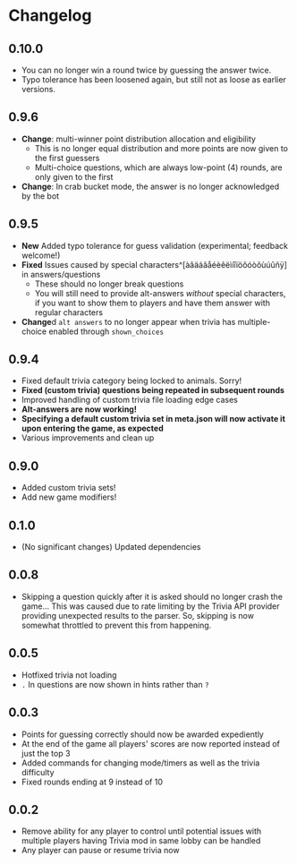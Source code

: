 # Changelog

## 0.10.0

- You can no longer win a round twice by guessing the answer twice.
- Typo tolerance has been loosened again, but still not as loose as earlier versions.

## 0.9.6

- **Change**: multi-winner point distribution allocation and eligibility
  - This is no longer equal distribution and more points are now given to the first guessers
  - Multi-choice questions, which are always low-point (4) rounds, are only given to the first
- **Change**: In crab bucket mode, the answer is no longer acknowledged by the bot

## 0.9.5

- **New** Added typo tolerance for guess validation (experimental; feedback welcome!)
- **Fixed** Issues caused by special characters^[àâäáãåéèêëìíîïöôóòõùúûñÿ] in answers/questions
  - These should no longer break questions
  - You will still need to provide alt-answers _without_ special characters, if you want to show them to players and have them answer with regular characters
- **Change**d `alt answers` to no longer appear when trivia has multiple-choice enabled through `shown_choices`

## 0.9.4

- Fixed default trivia category being locked to animals. Sorry!
- **Fixed (custom trivia) questions being repeated in subsequent rounds**
- Improved handling of custom trivia file loading edge cases
- **Alt-answers are now working!**
- **Specifying a default custom trivia set in meta.json will now activate it upon entering the game, as expected**
- Various improvements and clean up

## 0.9.0

- Added custom trivia sets!
- Add new game modifiers!

## 0.1.0

- (No significant changes) Updated dependencies

## 0.0.8

- Skipping a question quickly after it is asked should no longer crash the game...
  This was caused due to rate limiting by the Trivia API provider providing unexpected results to the parser.
  So, skipping is now somewhat throttled to prevent this from happening.

## 0.0.5

- Hotfixed trivia not loading
- `.` In questions are now shown in hints rather than `?`

## 0.0.3

- Points for guessing correctly should now be awarded expediently
- At the end of the game all players' scores are now reported instead of just the top 3
- Added commands for changing mode/timers as well as the trivia difficulty
- Fixed rounds ending at 9 instead of 10

## 0.0.2

- Remove ability for any player to control until potential issues with multiple
  players having Trivia mod in same lobby can be handled
- Any player can pause or resume trivia now
